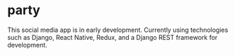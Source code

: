 # party

This social media app is in early development.
Currently using technologies such as Django, React Native, Redux, and a Django REST framework for development.
